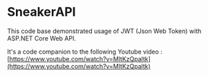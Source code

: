 # SneakerAPI


This code base demonstrated usage of JWT (Json Web Token) with ASP.NET Core Web API. 

It's a code companion to the following Youtube video :  [https://www.youtube.com/watch?v=MltKzQpaltk](https://www.youtube.com/watch?v=MltKzQpaltk)
